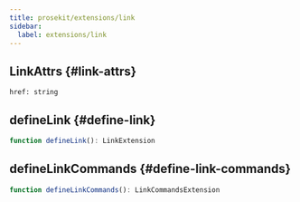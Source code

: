 ```yaml
---
title: prosekit/extensions/link
sidebar:
  label: extensions/link
---
```



## LinkAttrs {#link-attrs}

<dl>

<dt>

`href: string`

</dt>

<dd>

</dd>

</dl>

## defineLink {#define-link}

```ts
function defineLink(): LinkExtension
```

## defineLinkCommands {#define-link-commands}

```ts
function defineLinkCommands(): LinkCommandsExtension
```
